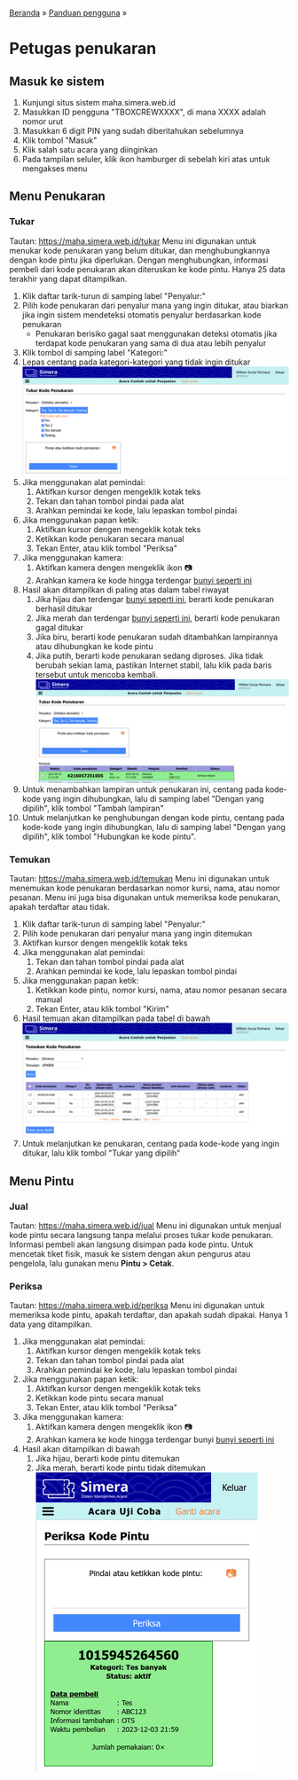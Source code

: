 [Beranda](..) &raquo; [Panduan pengguna](.) &raquo; 
# Petugas penukaran

## Masuk ke sistem
1. Kunjungi situs sistem maha.simera.web.id
1. Masukkan ID pengguna "TBOXCREWXXXX", di mana XXXX adalah nomor urut
1. Masukkan 6 digit PIN yang sudah diberitahukan sebelumnya
1. Klik tombol "Masuk"
1. Klik salah satu acara yang diinginkan
1. Pada tampilan seluler, klik ikon hamburger di sebelah kiri atas untuk mengakses menu

## Menu Penukaran
### Tukar
Tautan: https://maha.simera.web.id/tukar
Menu ini digunakan untuk menukar kode penukaran yang belum ditukar, dan menghubungkannya dengan kode pintu jika diperlukan. Dengan menghubungkan, informasi pembeli dari kode penukaran akan diteruskan ke kode pintu. Hanya 25 data terakhir yang dapat ditampilkan.

1. Klik daftar tarik-turun di samping label "Penyalur:"
1. Pilih kode penukaran dari penyalur mana yang ingin ditukar, atau biarkan jika ingin sistem mendeteksi otomatis penyalur berdasarkan kode penukaran
   * Penukaran berisiko gagal saat menggunakan deteksi otomatis jika terdapat kode penukaran yang sama di dua atau lebih penyalur
1. Klik tombol di samping label "Kategori:"
1. Lepas centang pada kategori-kategori yang tidak ingin ditukar
   ![gambar](aset/tukar-1.png)
1. Jika menggunakan alat pemindai:
   1. Aktifkan kursor dengen mengeklik kotak teks
   1. Tekan dan tahan tombol pindai pada alat
   1. Arahkan pemindai ke kode, lalu lepaskan tombol pindai
1. Jika menggunakan papan ketik:
   1. Aktifkan kursor dengen mengeklik kotak teks
   1. Ketikkan kode penukaran secara manual
   1. Tekan Enter, atau klik tombol "Periksa"
1. Jika menggunakan kamera:
   1. Aktifkan kamera dengen mengeklik ikon &#x1F4F7;&#xFE0E;
   1. Arahkan kamera ke kode hingga terdengar [bunyi seperti ini](https://maha.simera.web.id/aset/suara/Cursor1.ogg)
1. Hasil akan ditampilkan di paling atas dalam tabel riwayat
   1. Jika hijau dan terdengar [bunyi seperti ini](https://maha.simera.web.id/aset/suara/Chime1.ogg), berarti kode penukaran berhasil ditukar
   1. Jika merah dan terdengar [bunyi seperti ini](https://maha.simera.web.id/aset/suara/Buzzer1.ogg), berarti kode penukaran gagal ditukar
   1. Jika biru, berarti kode penukaran sudah ditambahkan lampirannya atau dihubungkan ke kode pintu
   1. Jika putih, berarti kode penukaran sedang diproses. Jika tidak berubah sekian lama, pastikan Internet stabil, lalu klik pada baris tersebut untuk mencoba kembali.
   ![gambar](aset/tukar-2.png)
1. Untuk menambahkan lampiran untuk penukaran ini, centang pada kode-kode yang ingin dihubungkan, lalu di samping label "Dengan yang dipilih", klik tombol "Tambah lampiran"
1. Untuk melanjutkan ke penghubungan dengan kode pintu, centang pada kode-kode yang ingin dihubungkan, lalu di samping label "Dengan yang dipilih", klik tombol "Hubungkan ke kode pintu".

### Temukan
Tautan: https://maha.simera.web.id/temukan
Menu ini digunakan untuk menemukan kode penukaran berdasarkan nomor kursi, nama, atau nomor pesanan. Menu ini juga bisa digunakan untuk memeriksa kode penukaran, apakah terdaftar atau tidak.

1. Klik daftar tarik-turun di samping label "Penyalur:"
1. Pilih kode penukaran dari penyalur mana yang ingin ditemukan
1. Aktifkan kursor dengen mengeklik kotak teks
1. Jika menggunakan alat pemindai:
   1. Tekan dan tahan tombol pindai pada alat
   1. Arahkan pemindai ke kode, lalu lepaskan tombol pindai
1. Jika menggunakan papan ketik:
   1. Ketikkan kode pintu, nomor kursi, nama, atau nomor pesanan secara manual
   1. Tekan Enter, atau klik tombol "Kirim"
1. Hasil temuan akan ditampilkan pada tabel di bawah
   ![gambar](aset/temukan.png)
1. Untuk melanjutkan ke penukaran, centang pada kode-kode yang ingin ditukar, lalu klik tombol "Tukar yang dipilih"

## Menu Pintu
### Jual
Tautan: https://maha.simera.web.id/jual
Menu ini digunakan untuk menjual kode pintu secara langsung tanpa melalui proses tukar kode penukaran. Informasi pembeli akan langsung disimpan pada kode pintu. Untuk mencetak tiket fisik, masuk ke sistem dengan akun pengurus atau pengelola, lalu gunakan menu **Pintu > Cetak**.

### Periksa
Tautan: https://maha.simera.web.id/periksa
Menu ini digunakan untuk memeriksa kode pintu, apakah terdaftar, dan apakah sudah dipakai. Hanya 1 data yang ditampilkan.

1. Jika menggunakan alat pemindai:
   1. Aktifkan kursor dengen mengeklik kotak teks
   1. Tekan dan tahan tombol pindai pada alat
   1. Arahkan pemindai ke kode, lalu lepaskan tombol pindai
1. Jika menggunakan papan ketik:
   1. Aktifkan kursor dengen mengeklik kotak teks
   1. Ketikkan kode pintu secara manual
   1. Tekan Enter, atau klik tombol "Periksa"
1. Jika menggunakan kamera:
   1. Aktifkan kamera dengen mengeklik ikon &#x1F4F7;&#xFE0E;
   1. Arahkan kamera ke kode hingga terdengar bunyi [bunyi seperti ini](https://maha.simera.web.id/aset/suara/Cursor1.ogg)
1. Hasil akan ditampilkan di bawah
   1. Jika hijau, berarti kode pintu ditemukan
   1. Jika merah, berarti kode pintu tidak ditemukan
   ![gambar](aset/periksa.png)
